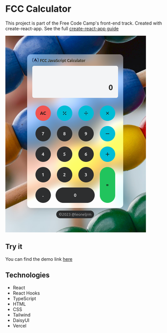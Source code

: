 # FCC Calculator

This project is part of the Free Code Camp's front-end track. Created with create-react-app. See the full [create-react-app guide](https://github.com/facebook/create-react-app/blob/main/packages/cra-template/template/README.md)

![home page.](https://raw.githubusercontent.com/LionsTheme/fcc_calculator_react/main/public/images/Captura%20desde%202023-09-08%2008-24-43.png "home page.")

## Try it

You can find the demo link [here](https://fcc-calculator-react.vercel.app/)

## Technologies

- React
- React Hooks
- TypeScript
- HTML
- CSS
- Tailwind
- DaisyUI
- Vercel
